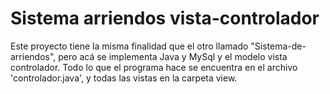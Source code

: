 # Sistema arriendos vista-controlador

Este proyecto tiene la misma finalidad que el otro llamado "Sistema-de-arriendos", pero acá se implementa Java y MySql y el modelo vista
controlador. Todo lo que el programa hace se encuentra en el archivo 'controlador.java', y todas las vistas en la carpeta view.
